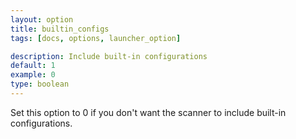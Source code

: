 ```yaml
---
layout: option
title: builtin_configs
tags: [docs, options, launcher_option]

description: Include built-in configurations
default: 1
example: 0
type: boolean
---
```


Set this option to 0 if you don't want the scanner to include built-in
configurations.
